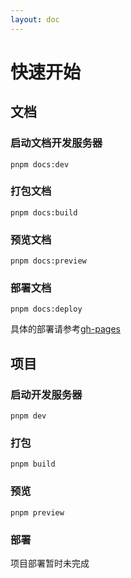 ```yaml
---
layout: doc
---
```


# 快速开始

## 文档

### 启动文档开发服务器

`pnpm docs:dev`

### 打包文档

`pnpm docs:build`

### 预览文档

`pnpm docs:preview`

### 部署文档

`pnpm docs:deploy`

具体的部署请参考[gh-pages](/guide/gh-pages)

## 项目

### 启动开发服务器

`pnpm dev`

### 打包

`pnpm build`

### 预览

`pnpm preview`

### 部署

项目部署暂时未完成
